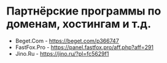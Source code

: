 # Партнёрские программы по доменам, хостингам и т.д.

- Beget.Com - https://beget.com/p366747
- FastFox.Pro - https://panel.fastfox.pro/aff.php?aff=291
- Jino.Ru - https://jino.ru/?pl=fc5629f1
